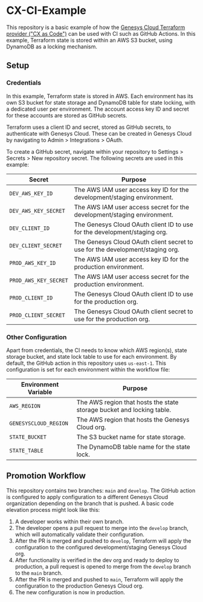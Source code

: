 # CX-CI-Example

This repository is a basic example of how the [Genesys Cloud Terraform provider ("CX as Code")](https://developer.genesys.cloud/api/rest/CX-as-Code) can be used with CI such as GitHub Actions. In this example, Terraform state is stored within an AWS S3 bucket, using DynamoDB as a locking mechanism.

## Setup

### Credentials

In this example, Terraform state is stored in AWS. Each environment has its own S3 bucket for state storage and DynamoDB table for state locking, with a dedicated user per environment. The account access key ID and secret for these accounts are stored as GitHub secrets.

Terraform uses a client ID and secret, stored as GitHub secrets, to authenticate with Genesys Cloud. These can be created in Genesys Cloud by navigating to Admin > Integrations > OAuth.

To create a GitHub secret, navigate within your repository to Settings > Secrets > New repository secret. The following secrets are used in this example:

| Secret                | Purpose                                                                       |
| --------------------- | ----------------------------------------------------------------------------- |
| `DEV_AWS_KEY_ID`      | The AWS IAM user access key ID for the development/staging environment.       |
| `DEV_AWS_KEY_SECRET`  | The AWS IAM user access secret for the development/staging environment.       |
| `DEV_CLIENT_ID`       | The Genesys Cloud OAuth client ID to use for the development/staging org.     |
| `DEV_CLIENT_SECRET`   | The Genesys Cloud OAuth client secret to use for the development/staging org. |
| `PROD_AWS_KEY_ID`     | The AWS IAM user access key ID for the production environment.                |
| `PROD_AWS_KEY_SECRET` | The AWS IAM user access secret for the production environment.                |
| `PROD_CLIENT_ID`      | The Genesys Cloud OAuth client ID to use for the production org.              |
| `PROD_CLIENT_SECRET`  | The Genesys Cloud OAuth client secret to use for the production org.          |

### Other Configuration

Apart from credentials, the CI needs to know which AWS region(s), state storage bucket, and state lock table to use for each environment. By default, the GitHub action in this repository uses `us-east-1`. This configuration is set for each environment within the workflow file:

| Environment Variable  | Purpose                                                               |
| --------------------- | --------------------------------------------------------------------- |
| `AWS_REGION`          | The AWS region that hosts the state storage bucket and locking table. |
| `GENESYSCLOUD_REGION` | The AWS region that hosts the Genesys Cloud org.                      |
| `STATE_BUCKET`        | The S3 bucket name for state storage.                                 |
| `STATE_TABLE`         | The DynamoDB table name for the state lock.                           |

## Promotion Workflow

This repository contains two branches: `main` and `develop`. The GitHub action is configured to apply configuration to a different Genesys Cloud organization depending on the branch that is pushed. A basic code elevation process might look like this:

1. A developer works within their own branch.
2. The developer opens a pull request to merge into the `develop` branch, which will automatically validate their configuration.
3. After the PR is merged and pushed to `develop`, Terraform will apply the configuration to the configured development/staging Genesys Cloud org.
4. After functionality is verified in the dev org and ready to deploy to production, a pull request is opened to merge from the `develop` branch to the `main` branch.
5. After the PR is merged and pushed to `main`, Terraform will apply the configuration to the production Genesys Cloud org.
6. The new configuration is now in production.

